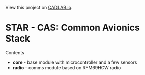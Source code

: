 View this project on [CADLAB.io](https://cadlab.io/project/22831). 

# STAR - CAS: Common Avionics Stack

Contents
* **core** - base module with microcontroller and a few sensors
* **radio** - comms module based on RFM69HCW radio
